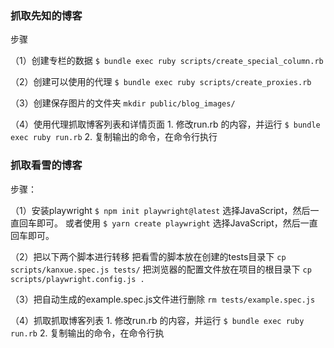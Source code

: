 ### 抓取先知的博客

步骤

（1）创建专栏的数据
    `$ bundle exec ruby scripts/create_special_column.rb`

（2）创建可以使用的代理
    `$ bundle exec ruby scripts/create_proxies.rb`

（3）创建保存图片的文件夹
    `mkdir public/blog_images/`

（4）使用代理抓取博客列表和详情页面
     1. 修改run.rb 的内容，并运行
     `$ bundle exec ruby run.rb`
     2. 复制输出的命令，在命令行执行

### 抓取看雪的博客

步骤：

（1）安装playwright
    `$ npm init playwright@latest`
    选择JavaScript，然后一直回车即可。
    或者使用
    `$ yarn create playwright`
    选择JavaScript，然后一直回车即可。

（2）把以下两个脚本进行转移
     把看雪的脚本放在创建的tests目录下
    `cp scripts/kanxue.spec.js tests/`
    把浏览器的配置文件放在项目的根目录下
    `cp scripts/playwright.config.js .`

（3）把自动生成的example.spec.js文件进行删除
    `rm tests/example.spec.js`

（4）抓取抓取博客列表
    1. 修改run.rb 的内容，并运行
    `$ bundle exec ruby run.rb`
    2. 复制输出的命令，在命令行执


